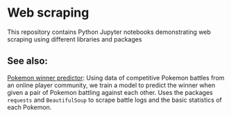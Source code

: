 # Web scraping
This repository contains Python Jupyter notebooks demonstrating web scraping using different libraries and packages

## See also:

[Pokemon winner predictor](https://github.com/vuhcl/Pokemon-predictor): Using data of competitive Pokemon battles from an online player community, we train a model to predict the winner when given a pair of Pokemon battling against each other. Uses the packages `requests` and `BeautifulSoup` to scrape battle logs and the basic statistics of each Pokemon.

